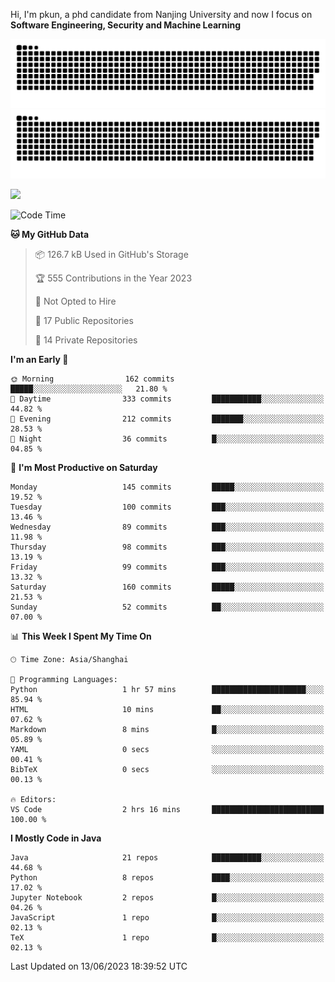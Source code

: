 Hi, I'm pkun, a phd candidate from Nanjing University and now I focus on **Software Engineering, Security and Machine Learning**

![GitHub Snake Light](https://github.com/pppppkun/pppppkun/blob/output/github-snake.svg#gh-light-mode-only)
![GitHub Snake dark](https://github.com/pppppkun/pppppkun/blob/output/github-snake-dark.svg#gh-dark-mode-only)

![](https://komarev.com/ghpvc/?username=pppppkun)
<!--START_SECTION:waka-->
![Code Time](http://img.shields.io/badge/Code%20Time-1%2C749%20hrs%2026%20mins-blue)

**🐱 My GitHub Data** 

> 📦 126.7 kB Used in GitHub's Storage 
 > 
> 🏆 555 Contributions in the Year 2023
 > 
> 🚫 Not Opted to Hire
 > 
> 📜 17 Public Repositories 
 > 
> 🔑 14 Private Repositories 
 > 
**I'm an Early 🐤** 

```text
🌞 Morning                162 commits         █████░░░░░░░░░░░░░░░░░░░░   21.80 % 
🌆 Daytime                333 commits         ███████████░░░░░░░░░░░░░░   44.82 % 
🌃 Evening                212 commits         ███████░░░░░░░░░░░░░░░░░░   28.53 % 
🌙 Night                  36 commits          █░░░░░░░░░░░░░░░░░░░░░░░░   04.85 % 
```
📅 **I'm Most Productive on Saturday** 

```text
Monday                   145 commits         █████░░░░░░░░░░░░░░░░░░░░   19.52 % 
Tuesday                  100 commits         ███░░░░░░░░░░░░░░░░░░░░░░   13.46 % 
Wednesday                89 commits          ███░░░░░░░░░░░░░░░░░░░░░░   11.98 % 
Thursday                 98 commits          ███░░░░░░░░░░░░░░░░░░░░░░   13.19 % 
Friday                   99 commits          ███░░░░░░░░░░░░░░░░░░░░░░   13.32 % 
Saturday                 160 commits         █████░░░░░░░░░░░░░░░░░░░░   21.53 % 
Sunday                   52 commits          ██░░░░░░░░░░░░░░░░░░░░░░░   07.00 % 
```


📊 **This Week I Spent My Time On** 

```text
🕑︎ Time Zone: Asia/Shanghai

💬 Programming Languages: 
Python                   1 hr 57 mins        █████████████████████░░░░   85.94 % 
HTML                     10 mins             ██░░░░░░░░░░░░░░░░░░░░░░░   07.62 % 
Markdown                 8 mins              █░░░░░░░░░░░░░░░░░░░░░░░░   05.89 % 
YAML                     0 secs              ░░░░░░░░░░░░░░░░░░░░░░░░░   00.41 % 
BibTeX                   0 secs              ░░░░░░░░░░░░░░░░░░░░░░░░░   00.13 % 

🔥 Editors: 
VS Code                  2 hrs 16 mins       █████████████████████████   100.00 % 
```

**I Mostly Code in Java** 

```text
Java                     21 repos            ███████████░░░░░░░░░░░░░░   44.68 % 
Python                   8 repos             ████░░░░░░░░░░░░░░░░░░░░░   17.02 % 
Jupyter Notebook         2 repos             █░░░░░░░░░░░░░░░░░░░░░░░░   04.26 % 
JavaScript               1 repo              █░░░░░░░░░░░░░░░░░░░░░░░░   02.13 % 
TeX                      1 repo              █░░░░░░░░░░░░░░░░░░░░░░░░   02.13 % 
```




 Last Updated on 13/06/2023 18:39:52 UTC
<!--END_SECTION:waka-->
